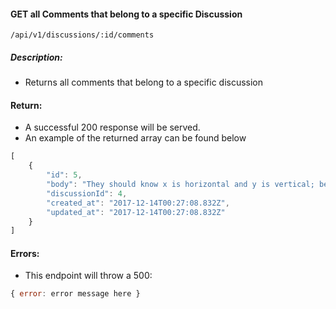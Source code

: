 #### GET all Comments that belong to a specific Discussion
`/api/v1/discussions/:id/comments`

##### Description:
- Returns all comments that belong to a specific discussion

#### Return:
-  A successful 200 response will be served.
- An example of the returned array can be found below

```javascript
[
    {
        "id": 5,
        "body": "They should know x is horizontal and y is vertical; be prepared for misconceptions about counting into negative integers.",
        "discussionId": 4,
        "created_at": "2017-12-14T00:27:08.832Z",
        "updated_at": "2017-12-14T00:27:08.832Z"
    }
]
```
#### Errors:
- This endpoint will throw a 500:

```javascript
{ error: error message here }
```
